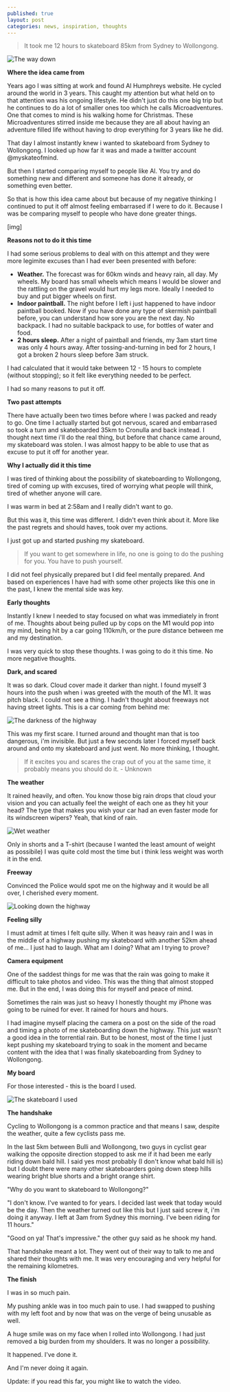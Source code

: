 ```yaml
---
published: true
layout: post
categories: news, inspiration, thoughts
---
```


> It took me 12 hours to skateboard 85km from Sydney to Wollongong.

![The way down](https://cloud.githubusercontent.com/assets/1730420/6815943/b5c30826-d2e0-11e4-8261-e24b29d5cef9.jpg)

**Where the idea came from**

Years ago I was sitting at work and found Al Humphreys website. He cycled around the world in 3 years. This caught my attention but what held on to that attention was his ongoing lifestyle. He didn't just do this one big trip but he continues to do a lot of smaller ones too which he calls Microadventures. One that comes to mind is his walking home for Christmas. These Microadventures stirred inside me because they are all about having an adventure filled life without having to drop everything for 3 years like he did.

That day I almost instantly knew i wanted to skateboard from Sydney to Wollongong. I looked up how far it was and made a twitter account @myskateofmind.

But then I started comparing myself to people like Al. You try and do something new and different and someone has done it already, or something even better.

So that is how this idea came about but because of my negative thinking I continued to put it off almost feeling embarrased if I were to do it. Because I was be comparing myself to people who have done greater things.

[img]

**Reasons not to do it this time**

I had some serious problems to deal with on this attempt and they were more legimite excuses than I had ever been presented with before:

+ **Weather.** The forecast was for 60km winds and heavy rain, all day.
My wheels. My board has small wheels which means I would be slower and the rattling on the gravel would hurt my legs more. Ideally I needed to buy and put bigger wheels on first.
+ **Indoor paintball.** The night before I left i just happened to have indoor paintball booked. Now if you have done any type of skermish paintball before, you can understand how sore you are the next day.
No backpack. I had no suitable backpack to use, for bottles of water and food.
+ **2 hours sleep.** After a night of paintball and friends, my 3am start time was only 4 hours away. After tossing-and-turning in bed for 2 hours, I got a broken 2 hours sleep before 3am struck.

I had calculated that it would take between 12 - 15 hours to complete (without stopping); so it felt like everything needed to be perfect.

I had so many reasons to put it off.

**Two past attempts**

There have actually been two times before where I was packed and ready to go. One time I actually started but got nervous, scared and embarrased so took a turn and skateboarded 35km to Cronulla and back instead. I thought next time i'll do the real thing, but before that chance came around, my skateboard was stolen. I was almost happy to be able to use that as excuse to put it off for another year.

**Why I actually did it this time**

I was tired of thinking about the possibility of skateboarding to Wollongong, tired of coming up with excuses, tired of worrying what people will think, tired of whether anyone will care.

I was warm in bed at 2:58am and I really didn't want to go.

But this was it, this time was different. I didn't even think about it. More like the past regrets and should haves, took over my actions.

I just got up and started pushing my skateboard.

> If you want to get somewhere in life, no one is going to do the pushing for you. You have to push yourself.

I did not feel physically prepared but I did feel mentally prepared. And based on experiences I have had with some other projects like this one in the past, I knew the mental side was key.

**Early thoughts**

Instantly I knew I needed to stay focused on what was immediately in front of me. Thoughts about being pulled up by cops on the M1 would pop into my mind, being hit by a car going 110km/h, or the pure distance between me and my destination.

I was very quick to stop these thoughts. I was going to do it this time. No more negative thoughts.

**Dark, and scared**

It was so dark. Cloud cover made it darker than night. I found myself 3 hours into the push when i was greeted with the mouth of the M1. It was pitch black. I could not see a thing. I hadn't thought about freeways not having street lights. This is a car coming from behind me:

![The darkness of the highway](https://cloud.githubusercontent.com/assets/1730420/6815942/b5c2765e-d2e0-11e4-97e6-082bece3042e.jpg)

This was my first scare. I turned around and thought man that is too dangerous, i'm invisible. But just a few seconds later I forced myself back around and onto my skateboard and just went. No more thinking, I thought.

> If it excites you and scares the crap out of you at the same time,
it probably means you should do it. - Unknown

**The weather**

It rained heavily, and often. You know those big rain drops that cloud your vision and you can actually feel the weight of each one as they hit your head? The type that makes you wish your car had an even faster mode for its windscreen wipers? Yeah, that kind of rain.

![Wet weather](https://cloud.githubusercontent.com/assets/1730420/6815944/b5c6049a-d2e0-11e4-8d5e-d8668a575a48.jpg)

Only in shorts and a T-shirt (because I wanted the least amount of weight as possibile) I was quite cold most the time but i think less weight was worth it in the end.

**Freeway**

Convinced the Police would spot me on the highway and it would be all over, I cherished every moment.

![Looking down the highway](https://cloud.githubusercontent.com/assets/1730420/6815945/b5c8f736-d2e0-11e4-8750-d89d6694f91b.jpg)

**Feeling silly**

I must admit at times I felt quite silly. When it was heavy rain and I was in the middle of a highway pushing my skateboard with another 52km ahead of me... I just had to laugh. What am I doing? What am I trying to prove?

**Camera equipment**

One of the saddest things for me was that the rain was going to make it difficult to take photos and video. This was the thing that almost stopped me. But in the end, I was doing this for myself and peace of mind.

Sometimes the rain was just so heavy I honestly thought my iPhone was going to be ruined for ever. It rained for hours and hours.

I had imagine myself placing the camera on a post on the side of the road and timing a photo of me skateboarding down the highway. This just wasn't a good idea in the torrential rain. But to be honest, most of the time I just kept pushing my skateboard trying to soak in the moment and became content with the idea that I was finally skateboarding from Sydney to Wollongong.

**My board**

For those interested - this is the board I used.


![The skateboard I used](https://cloud.githubusercontent.com/assets/1730420/6815941/b5bd73c0-d2e0-11e4-95ee-73e6fdd6ed00.jpg)

**The handshake**

Cycling to Wollongong is a common practice and that means I saw, despite the weather, quite a few cyclists pass me.

In the last 5km between Bulli and Wollongong, two guys in cyclist gear walking the opposite direction stopped to ask me if it had been me early riding down bald hill. I said yes most probably (I don't know what bald hill is) but I doubt there were many other skateboarders going down steep hills wearing bright blue shorts and a bright orange shirt.

"Why do you want to skateboard to Wollongong?"

"I don't know. I've wanted to for years. I decided last week that today would be the day. Then the weather turned out like this but I just said screw it, i'm doing it anyway. I left at 3am from Sydney this morning. I've been riding for 11 hours."

"Good on ya! That's impressive." the other guy said as he shook my hand.

That handshake meant a lot. They went out of their way to talk to me and shared their thoughts with me. It was very encouraging and very helpful for the remaining kilometres.

**The finish**

I was in so much pain.

My pushing ankle was in too much pain to use. I had swapped to pushing with my left foot and by now that was on the verge of being unusable as well.

A huge smile was on my face when I rolled into Wollongong. I had just removed a big burden from my shoulders. It was no longer a possibility.

It happened. I've done it.


And I'm never doing it again.



Update: if you read this far, you might like to watch the video.
